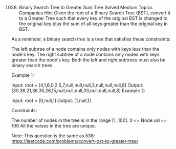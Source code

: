 1038. Binary Search Tree to Greater Sum Tree
Solved
Medium
Topics
Companies
Hint
Given the root of a Binary Search Tree (BST), convert it to a Greater Tree such that every key of the original BST is changed to the original key plus the sum of all keys greater than the original key in BST.

As a reminder, a binary search tree is a tree that satisfies these constraints:

The left subtree of a node contains only nodes with keys less than the node's key.
The right subtree of a node contains only nodes with keys greater than the node's key.
Both the left and right subtrees must also be binary search trees.
 

Example 1:


Input: root = [4,1,6,0,2,5,7,null,null,null,3,null,null,null,8]
Output: [30,36,21,36,35,26,15,null,null,null,33,null,null,null,8]
Example 2:

Input: root = [0,null,1]
Output: [1,null,1]
 

Constraints:

The number of nodes in the tree is in the range [1, 100].
0 <= Node.val <= 100
All the values in the tree are unique.
 

Note: This question is the same as 538: https://leetcode.com/problems/convert-bst-to-greater-tree/